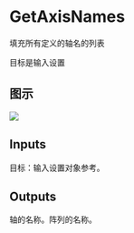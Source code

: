 # GetAxisNames

填充所有定义的轴名的列表

目标是输入设置

## 图示

![]($-20221218-20565528.png)

## Inputs

目标：输入设置对象参考。  

## Outputs

轴的名称。阵列的名称。
